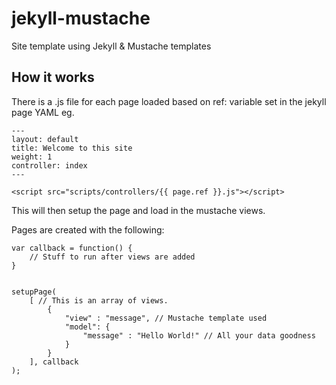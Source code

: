 # jekyll-mustache
Site template using Jekyll & Mustache templates

## How it works
There is a .js file for each page loaded based on ref: variable set in the jekyll page YAML eg. 
```
---
layout: default
title: Welcome to this site
weight: 1
controller: index
---
```
```
<script src="scripts/controllers/{{ page.ref }}.js"></script>
```

This will then setup the page and load in the mustache views.

Pages are created with the following:

```
var callback = function() {
	// Stuff to run after views are added
}


setupPage(
	[ // This is an array of views.
		{
			"view" : "message", // Mustache template used
			"model": {
				"message" : "Hello World!" // All your data goodness
			}
		}
	], callback
);
```

